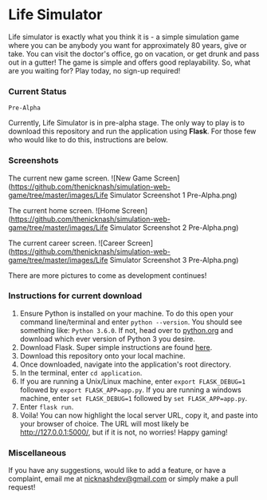 # Life Simulator

Life simulator is exactly what you think it is - a simple simulation game where you can be anybody you want for approximately 80 years, give or take. You can visit the doctor's office, go on vacation, or get drunk and pass out in a gutter! The game is simple and offers good replayability. So, what are you waiting for? Play today, no sign-up required!

### Current Status

```
Pre-Alpha
```

Currently, Life Simulator is in pre-alpha stage. The only way to play is to download this repository and run the application using **Flask**. For those few who would like to do this, instructions are below.

### Screenshots

The current new game screen.
![New Game Screen](https://github.com/thenicknash/simulation-web-game/tree/master/images/Life Simulator Screenshot 1 Pre-Alpha.png)

The current home screen.
![Home Screen](https://github.com/thenicknash/simulation-web-game/tree/master/images/Life Simulator Screenshot 2 Pre-Alpha.png)

The current career screen.
![Career Screen](https://github.com/thenicknash/simulation-web-game/tree/master/images/Life Simulator Screenshot 3 Pre-Alpha.png)

There are more pictures to come as development continues!

### Instructions for current download

1. Ensure Python is installed on your machine. To do this open your command line/terminal and enter `python --version`. You should see something like: `Python 3.6.0`. If not, head over to [python.org](https://www.python.org/downloads/) and download which ever version of Python 3 you desire.
2. Download Flask. Super simple instructions are found [here](http://flask.pocoo.org/).
3. Download this repository onto your local machine.
4. Once downloaded, navigate into the application's root directory.
5. In the terminal, enter `cd application`.
6. If you are running a Unix/Linux machine, enter `export FLASK_DEBUG=1` followed by `export FLASK_APP=app.py`. If you are running a windows machine, enter `set FLASK_DEBUG=1` followed by `set FLASK_APP=app.py`.
7. Enter `flask run`.
8. Voila! You can now highlight the local server URL, copy it, and paste into your browser of choice. The URL will most likely be http://127.0.0.1:5000/, but if it is not, no worries! Happy gaming!

### Miscellaneous

If you have any suggestions, would like to add a feature, or have a complaint, email me at nicknashdev@gmail.com or simply make a pull request!

